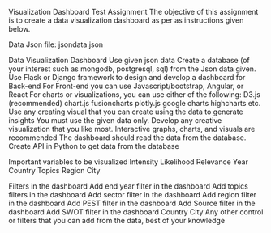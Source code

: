 Visualization Dashboard
Test Assignment
The objective of this assignment is to create a data visualization dashboard as per as instructions given below. 

Data
Json file: jsondata.json

Data Visualization Dashboard
Use given json data
Create a database (of your interest such as mongodb, postgresql, sql) from the Json data given.
Use Flask or Django framework to design and develop a dashboard for Back-end
For Front-end you can use Javascript/bootstrap, Angular, or React
For charts or visualizations, you can use either of the following:
D3.js  (recommended)
chart.js
fusioncharts
plotly.js
google charts
highcharts
etc.
Use any creating visual that you can create using the data to generate insights
You must use the given data only.
Develop any creative visualization that you like most.
Interactive graphs, charts, and visuals are recommended
The dashboard should read the data from the database.
Create API in Python to get data from the database

Important variables to be visualized
Intensity
Likelihood
Relevance
Year
Country
Topics
Region
City 

Filters in the dashboard
Add end year filter in the dashboard
Add topics filters in the dashboard
Add sector filter in the dashboard
Add region filter in the dashboard
Add PEST filter in the dashboard
Add Source filter in the dashboard
Add SWOT filter in the dashboard
Country
City
Any other control or filters that you can add from the data, best of your knowledge 

 
